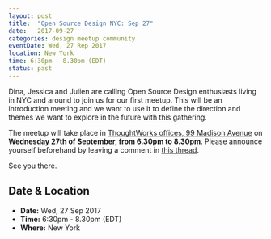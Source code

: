 ```yaml
---
layout: post
title:  "Open Source Design NYC: Sep 27"
date:   2017-09-27
categories: design meetup community
eventDate: Wed, 27 Rep 2017
location: New York
time: 6:30pm - 8.30pm (EDT)
status: past
---
```


Dina, Jessica and Julien are calling Open Source Design enthusiasts living in NYC and around to join us for our first meetup. This will be an introduction meeting and we want to use it to define the direction and themes we want to explore in the future with this gathering.

The meetup will take place in [ThoughtWorks offices, 99 Madison Avenue](https://www.google.com/maps/place/ThoughtWorks,+Inc./@40.7446828,-73.9870632,17z/data=!4m5!3m4!1s0x89c259a7c4fab243:0x7a7b1b141a048edf!8m2!3d40.7446828!4d-73.9848745) on **Wednesday 27th of September, from 6.30pm to 8.30pm**. Please announce yourself beforehand by leaving a comment in [this thread](https://discourse.opensourcedesign.net/t/new-york-ny-usa/138/12).

See you there.

## Date & Location

- **Date:** Wed, 27 Sep 2017
- **Time:** 6:30pm - 8.30pm (EDT)
- **Where:** New York
